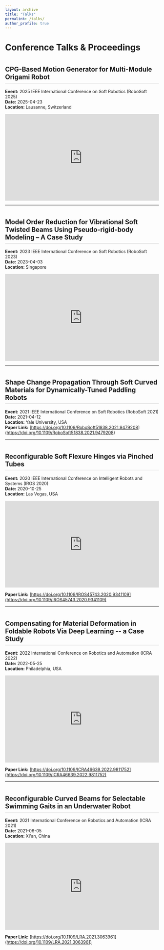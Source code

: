 ```yaml
---
layout: archive
title: "Talks"
permalink: /talks/
author_profile: true
---
```


<style>
/* Style just for this page */
.custom-table-container {
  overflow-x: auto;
  margin-bottom: 1.5em;
}
.custom-teaching-table {
  width: 100%;
  border-collapse: collapse;
  background: #fcfcfc;
  font-size: 0.98em;
  margin-bottom: 0.5em;
}
.custom-teaching-table th, .custom-teaching-table td {
  border: 1px solid #e0e0e0;
  padding: 0.55em 0.7em;
  text-align: left;
  vertical-align: top;
}
.custom-teaching-table th {
  background: #f5f5f5;
  font-weight: 700;
}
.custom-teaching-table tr:nth-child(even) {
  background: #fafbfc;
}
.custom-table-footnote {
  font-size: 0.92em;
  margin-top: 0.2em;
  color: #555;
}
h2, h3 {
  margin-top: 2em;
  border-bottom: 2px solid #e1e1e1;
  padding-bottom: 0.3em;
  margin-bottom: 0.8em;
}
</style>

<style>
.video-container {
  position: relative;
  padding-bottom: 56.25%;
  height: 0;
  overflow: hidden;
  max-width: 100%;
}
.video-container iframe {
  position: absolute;
  top: 0;
  left: 0;
  width: 100%;
  height: 100%;
}
</style>

Conference Talks & Proceedings
======

## CPG-Based Motion Generator for Multi-Module Origami Robot

**Event:** 2025 IEEE International Conference on Soft Robotics (RoboSoft 2025)  
**Date:** 2025-04-23  
**Location:** Lausanne, Switzerland

<div class="video-container">
    <iframe 
        src="https://www.youtube.com/embed/Gz0DezhwF9U?si=iHWeSlufNNYtjXHT"
        width="560"
        height="315"
        frameborder="0" 
        allowfullscreen
        loading="lazy">
    </iframe>
</div>

---

## Model Order Reduction for Vibrational Soft Twisted Beams Using Pseudo-rigid-body Modeling – A Case Study

**Event:** 2023 IEEE International Conference on Soft Robotics (RoboSoft 2023)  
**Date:** 2023-04-03  
**Location:** Singapore

<div class="video-container">
    <iframe 
        src="https://www.youtube.com/embed/7g6SEwEBvhU?vq=hd1080"
        width="560"
        height="315"
        frameborder="0" 
        allowfullscreen
        loading="lazy">
    </iframe>
</div>

---

## Shape Change Propagation Through Soft Curved Materials for Dynamically-Tuned Paddling Robots

**Event:** 2021 IEEE International Conference on Soft Robotics (RoboSoft 2021)  
**Date:** 2021-04-12  
**Location:** Yale University, USA  
**Paper Link:** [https://doi.org/10.1109/RoboSoft51838.2021.9479208](https://doi.org/10.1109/RoboSoft51838.2021.9479208)

---

## Reconfigurable Soft Flexure Hinges via Pinched Tubes

**Event:** 2020 IEEE International Conference on Intelligent Robots and Systems (IROS 2020)  
**Date:** 2020-10-25  
**Location:** Las Vegas, USA

<div class="video-container">
    <iframe 
        src="https://www.youtube.com/embed/J5heXXD6mVo?vq=hd1080"
        width="560"
        height="315"
        frameborder="0" 
        allowfullscreen
        loading="lazy">
    </iframe>
</div>

**Paper Link:** [https://doi.org/10.1109/IROS45743.2020.9341109](https://doi.org/10.1109/IROS45743.2020.9341109)

---

## Compensating for Material Deformation in Foldable Robots Via Deep Learning -- a Case Study

**Event:** 2022 International Conference on Robotics and Automation (ICRA 2022)  
**Date:** 2022-05-25  
**Location:** Philadelphia, USA

<div class="video-container">
    <iframe 
        src="https://www.youtube.com/embed/AwS4vabv-JQ?vq=hd1080"
        width="560"
        height="315"
        frameborder="0" 
        allowfullscreen
        loading="lazy">
    </iframe>
</div>

**Paper Link:** [https://doi.org/10.1109/ICRA46639.2022.9811752](https://doi.org/10.1109/ICRA46639.2022.9811752)

---

## Reconfigurable Curved Beams for Selectable Swimming Gaits in an Underwater Robot

**Event:** 2021 International Conference on Robotics and Automation (ICRA 2021)  
**Date:** 2021-06-05  
**Location:** Xi'an, China

<div class="video-container">
    <iframe 
        src="https://www.youtube.com/embed/EszTDc9slyw?vq=hd1080"
        width="560"
        height="315"
        frameborder="0" 
        allowfullscreen
        loading="lazy">
    </iframe>
</div>

**Paper Link:** [https://doi.org/10.1109/LRA.2021.3063961](https://doi.org/10.1109/LRA.2021.3063961)
